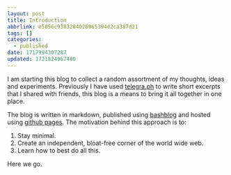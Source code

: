 ```yaml
---
layout: post
title: Introduction
abbrlink: e5856c9383284026965394d2ca387d21
tags: []
categories:
  - published
date: 1717994307287
updated: 1721824967480
---
```


I am starting this blog to collect a random assortment of my thoughts, ideas and experiments. Previously I have used [telegra.ph](https://telegra.ph) to write short excerpts that I shared with friends, this blog is a means to bring it all together in one place.

The blog is written in markdown, published using [bashblog](https://github.com/cfenollosa/bashblog) and hosted using [github pages](https://pages.github.com/). The motivation behind this approach is to:

1. Stay minimal.
2. Create an independent, bloat-free corner of the world wide web.
3. Learn how to best do all this.

Here we go.
